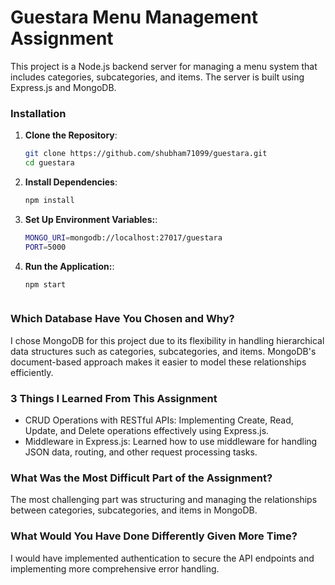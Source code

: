 # Guestara Menu Management Assignment

This project is a Node.js backend server for managing a menu system that includes categories, subcategories, and items. The server is built using Express.js and MongoDB.

### Installation

1. **Clone the Repository**:

   ```bash
   git clone https://github.com/shubham71099/guestara.git
   cd guestara

2. **Install Dependencies**:
    ```bash
    npm install

3. **Set Up Environment Variables:**:
    ```bash
    MONGO_URI=mongodb://localhost:27017/guestara
    PORT=5000

4. **Run the Application:**:
    ```bash
    npm start



### Which Database Have You Chosen and Why?
I chose MongoDB for this project due to its flexibility in handling hierarchical data structures such as categories, subcategories, and items. MongoDB's document-based approach makes it easier to model these relationships efficiently.

### 3 Things I Learned From This Assignment
- CRUD Operations with RESTful APIs: Implementing Create, Read, Update, and Delete operations effectively using Express.js.
- Middleware in Express.js: Learned how to use middleware for handling JSON data, routing, and other request processing tasks.

### What Was the Most Difficult Part of the Assignment?
The most challenging part was structuring and managing the relationships between categories, subcategories, and items in MongoDB. 

### What Would You Have Done Differently Given More Time?
I would have implemented authentication to secure the API endpoints and implementing more comprehensive error handling.



